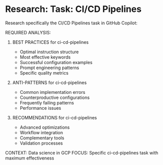 # Research: Task: CI/CD Pipelines

Research specifically the CI/CD Pipelines task in GitHub Copilot:

REQUIRED ANALYSIS:
1. BEST PRACTICES for ci-cd-pipelines
   - Optimal instruction structure
   - Most effective keywords
   - Successful configuration examples
   - Prompt engineering patterns
   - Specific quality metrics

2. ANTI-PATTERNS for ci-cd-pipelines
   - Common implementation errors
   - Counterproductive configurations
   - Frequently failing patterns
   - Performance issues

3. RECOMMENDATIONS for ci-cd-pipelines
   - Advanced optimizations
   - Workflow integration
   - Complementary tools
   - Validation processes

CONTEXT: Data science in GCP
FOCUS: Specific ci-cd-pipelines task with maximum effectiveness
            